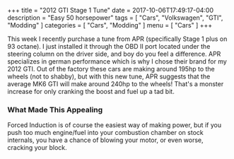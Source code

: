 +++
title = "2012 GTI Stage 1 Tune"
date = 2017-10-06T17:49:17-04:00
description = "Easy 50 horsepower"
tags = [
    "Cars",
    "Volkswagen",
    "GTI",
    "Modding"
]
categories = [
    "Cars",
    "Modding"
]
menu = [
    "Cars"
]
+++

This week I recently purchase a tune from APR (specifically Stage 1 plus on 93 octane). I just installed it through the OBD II port located under the steering column on the driver side, and boy do you feel a difference. APR specializes in german performance which is why I chose their brand for my 2012 GTI. Out of the factory these cars are making around 195hp to the wheels (not to shabby), but with this new tune, APR suggests that the average MK6 GTI will make around 240hp to the wheels! That's a monster increase for only cranking the boost and fuel up a tad bit.

### What Made This Appealing

Forced Induction is of course the easiest way of making power, but if you push too much engine/fuel into your combustion chamber on stock internals, you have a chance of blowing your motor, or even worse, cracking your block.
